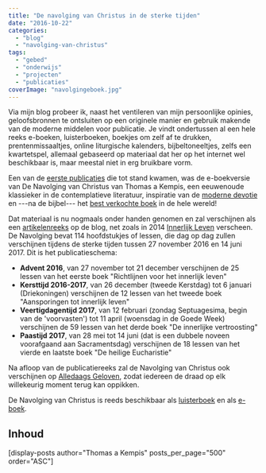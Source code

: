 ```yaml
---
title: "De navolging van Christus in de sterke tijden"
date: "2016-10-22"
categories: 
  - "blog"
  - "navolging-van-christus"
tags: 
  - "gebed"
  - "onderwijs"
  - "projecten"
  - "publicaties"
coverImage: "navolgingeboek.jpg"
---
```


Via mijn blog probeer ik, naast het ventileren van mijn persoonlijke opinies, geloofsbronnen te ontsluiten op een originele manier en gebruik makende van de moderne middelen voor publicatie. Je vindt ondertussen al een hele reeks e-boeken, luisterboeken, boekjes om zelf af te drukken, prentenmissaaltjes, online liturgische kalenders, bijbeltoneeltjes, zelfs een kwartetspel, allemaal gebaseerd op materiaal dat her op het internet wel beschikbaar is, maar meestal niet in erg bruikbare vorm.

Een van de [eerste publicaties](/blog/de-navolging-van-christus-als-e-boek/) die tot stand kwamen, was de e-boekversie van De Navolging van Christus van Thomas a Kempis, een eeuwenoude klassieker in de contemplatieve literatuur, inspiratie van de [moderne devotie](https://www.lucepedia.nl/dossieritem/dossier/21937) en ---na de bijbel--- het [best verkochte boek](http://www.crisismagazine.com/2016/second-best-selling-book-time?utm_source=feedburner&utm_medium=feed&utm_campaign=Feed%3A+CrisisMagazine+%28Crisis+Magazine%29) in de hele wereld!

Dat materiaal is nu nogmaals onder handen genomen en zal verschijnen als een [artikelenreeks](/categories/navolging-van-christus/) op de blog, net zoals in 2014 [Innerlijk Leven](/blog/een-jaar-lang-innerlijk-leven-op-geloven-leren/) verscheen. De Navolging bevat 114 hoofdstukjes of lessen, die dag op dag zullen verschijnen tijdens de sterke tijden tussen 27 november 2016 en 14 juni 2017. Dit is het publicatieschema:

- **Advent 2016**, van 27 november tot 21 december verschijnen de 25 lessen van het eerste boek "Richtlijnen voor het innerlijk leven"
- **Kersttijd 2016-2017**, van 26 december (tweede Kerstdag) tot 6 januari (Driekoningen) verschijnen de 12 lessen van het tweede boek "Aansporingen tot innerlijk leven"
- **Veertigdagentijd 2017**, van 12 februari (zondag Septuagesima, begin van de 'voorvasten') tot 11 april (woensdag in de Goede Week) verschijnen de 59 lessen van het derde boek "De innerlijke vertroosting"
- **Paastijd 2017**, van 28 mei tot 14 juni (dat is een dubbele noveen voorafgaand aan Sacramentsdag) verschijnen de 18 lessen van het vierde en laatste boek "De heilige Eucharistie"

Na afloop van de publicatiereeks zal de Navolging van Christus ook verschijnen op [Alledaags Geloven](http://alledaags.gelovenleren.net/), zodat iedereen de draad op elk willekeurig moment terug kan oppikken.

De Navolging van Christus is reeds beschikbaar als [luisterboek](/portfolio/navolging-van-christus/) en als [e-boek](/portfolio/de-navolging-van-christus/).

## Inhoud

\[display-posts author="Thomas a Kempis" posts\_per\_page="500" order="ASC"\]
